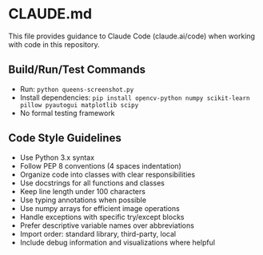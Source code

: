 # CLAUDE.md

This file provides guidance to Claude Code (claude.ai/code) when working with code in this repository.

## Build/Run/Test Commands
- Run: `python queens-screenshot.py`
- Install dependencies: `pip install opencv-python numpy scikit-learn pillow pyautogui matplotlib scipy`
- No formal testing framework

## Code Style Guidelines
- Use Python 3.x syntax
- Follow PEP 8 conventions (4 spaces indentation)
- Organize code into classes with clear responsibilities
- Use docstrings for all functions and classes
- Keep line length under 100 characters
- Use typing annotations when possible
- Use numpy arrays for efficient image operations
- Handle exceptions with specific try/except blocks
- Prefer descriptive variable names over abbreviations
- Import order: standard library, third-party, local
- Include debug information and visualizations where helpful